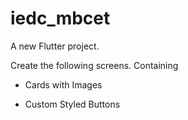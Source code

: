 # iedc_mbcet

A new Flutter project.

Create the following screens. Containing

- Cards with Images
    
- Custom Styled Buttons
    
